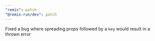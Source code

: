 ```yaml
---
"remix": patch
"@remix-run/dev": patch
---
```


Fixed a bug where spreading props followed by a `key` would result in a thrown error